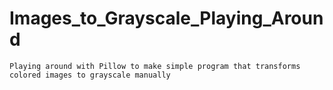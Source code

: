 # Images_to_Grayscale_Playing_Around
```Playing around with Pillow to make simple program that transforms colored images to grayscale manually```
